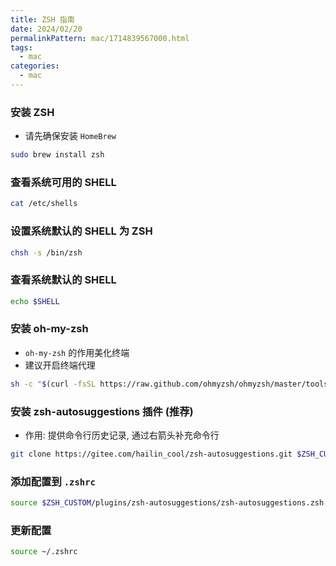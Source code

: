 ```yaml
---
title: ZSH 指南
date: 2024/02/20
permalinkPattern: mac/1714839567000.html
tags:
  - mac
categories:
  - mac
---
```


### 安装 ZSH

- 请先确保安装 `HomeBrew`

```bash
sudo brew install zsh
```

### 查看系统可用的 SHELL

```bash
cat /etc/shells
```

### 设置系统默认的 SHELL 为 ZSH

```bash
chsh -s /bin/zsh
```

### 查看系统默认的 SHELL

```bash
echo $SHELL
```

### 安装 oh-my-zsh

- `oh-my-zsh` 的作用美化终端
- 建议开启终端代理

```bash
sh -c "$(curl -fsSL https://raw.github.com/ohmyzsh/ohmyzsh/master/tools/install.sh)"
```

### 安装 zsh-autosuggestions 插件 (推荐)

- 作用: 提供命令行历史记录, 通过右箭头补充命令行

```bash
git clone https://gitee.com/hailin_cool/zsh-autosuggestions.git $ZSH_CUSTOM/plugins/zsh-autosuggestions
```

### 添加配置到 `.zshrc`

```bash
source $ZSH_CUSTOM/plugins/zsh-autosuggestions/zsh-autosuggestions.zsh
```

### 更新配置

```bash
source ~/.zshrc
```

